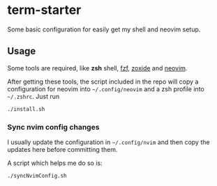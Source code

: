 # term-starter
Some basic configuration for easily get my shell and neovim setup.

## Usage
Some tools are required, like **zsh** shell, [fzf](https://github.com/junegunn/fzf),
[zoxide](https://github.com/ajeetdsouza/zoxide) and [neovim](https://neovim.io/).

After getting these tools, the script included in the repo will copy a
configuration for neovim into `~/.config/neovim` and a zsh profile into `~/.zshrc`.
Just run

```bash
./install.sh
```

### Sync nvim config changes
I usually update the configuration in `~/.config/nvim` and then copy the updates
here before committing them.

A script which helps me do so is:

```bash
./syncNvimConfig.sh
```
